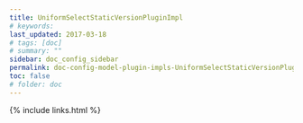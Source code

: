 ```yaml
---
title: UniformSelectStaticVersionPluginImpl
# keywords:
last_updated: 2017-03-18
# tags: [doc]
# summary: ""
sidebar: doc_config_sidebar
permalink: doc-config-model-plugin-impls-UniformSelectStaticVersionPluginImpl.html
toc: false
# folder: doc
---
```


{% include links.html %}
